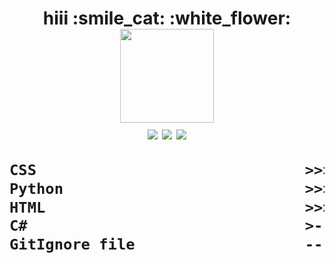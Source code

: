 <h1 align="center">hiii</a> :smile_cat: :white_flower: <br>
<img src="https://i.pinimg.com/564x/79/55/68/795568ee5a2fa987fa93290ff43f72d6.jpg" width="150" height="150"><br>
<img src="https://github-readme-stats.vercel.app/api/top-langs/?username=iwshel&layout=compact"/>
<img src="https://leetcode-stats-six.vercel.app/api?username=iwshel&theme=dark"/>
<img src="https://github-profile-summary-cards.vercel.app/api/cards/stats?username=iwshel&theme=solarized_dark"/>
<!--START_SECTION:waka-->

```txt
CSS                              >>>>>>>>>>---------------   39.57 %
Python                           >>>>>>-------------------   24.80 %
HTML                             >>>>>>-------------------   23.65 %
C#                               >------------------------   05.06 %
GitIgnore file                   -------------------------   02.37 %
```

<!--END_SECTION:waka-->
